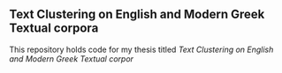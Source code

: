 ## Text Clustering on English and Modern Greek Textual corpora

This repository holds code for my thesis titled *Text Clustering on English and Modern Greek Textual corpor*